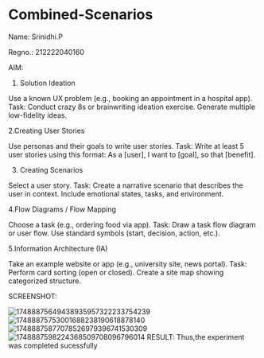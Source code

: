 # Combined-Scenarios

Name: Srinidhi.P 

Regno.: 212222040160

AIM:

1. Solution Ideation

Use a known UX problem (e.g., booking an appointment in a hospital app). Task: Conduct crazy 8s or brainwriting ideation exercise. Generate multiple low-fidelity ideas.

2.Creating User Stories

Use personas and their goals to write user stories. Task: Write at least 5 user stories using this format: As a [user], I want to [goal], so that [benefit].

3. Creating Scenarios
 
Select a user story. Task: Create a narrative scenario that describes the user in context. Include emotional states, tasks, and environment.

4.Flow Diagrams / Flow Mapping

Choose a task (e.g., ordering food via app). Task: Draw a task flow diagram or user flow. Use standard symbols (start, decision, action, etc.).

5.Information Architecture (IA)

Take an example website or app (e.g., university site, news portal). Task: Perform card sorting (open or closed). Create a site map showing categorized structure.

SCREENSHOT:

![17488875649438935957322233754239](https://github.com/user-attachments/assets/779b674e-da36-4d34-bb8c-1eb928d12324)
![17488875753001688238190618878140](https://github.com/user-attachments/assets/db1115f2-7e98-4263-8273-6472cc2b70fa)
![17488875877078526979396741530309](https://github.com/user-attachments/assets/2c4add1a-2312-42a1-98a0-1f53d8b5050a)
![1748887598224368509708096796014](https://github.com/user-attachments/assets/0aa658d4-7313-4773-ae85-d1070518d371)
RESULT:
Thus,the experiment was completed sucessfully
